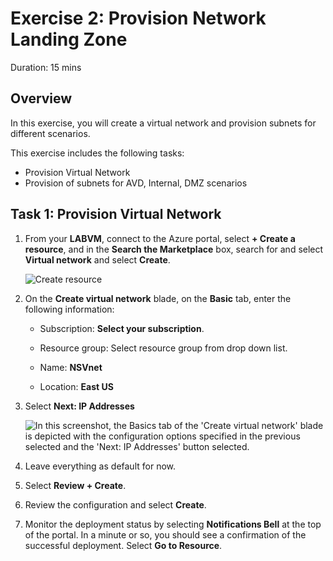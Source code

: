 
# Exercise 2: Provision Network Landing Zone

Duration: 15 mins

## Overview

In this exercise, you will create a virtual network and provision subnets for different scenarios.

This exercise includes the following tasks:

* Provision Virtual Network 
* Provision of subnets for AVD, Internal, DMZ scenarios


## Task 1: Provision Virtual Network 

1.  From your **LABVM**, connect to the Azure portal, select **+ Create a resource**, and in the **Search the Marketplace** box, search for and select **Virtual network** and select **Create**.

     ![Create resource](https://github.com/Divyasri199/AIW-Azure-Network-Solutions/blob/prod/media/createRS.png?raw=true)
     
2. On the **Create virtual network** blade, on the **Basic** tab, enter the following information:

    -  Subscription: **Select your subscription**.
  
    -  Resource group: Select resource group from drop down list.

    -  Name: **NSVnet**

    -  Location: **East US**

3.  Select **Next: IP Addresses**

     ![In this screenshot, the Basics tab of the 'Create virtual network' blade is depicted with the configuration options specified in the previous selected and the 'Next: IP Addresses' button selected.]("https://github.com/Divyasri199/AIW-Azure-Network-Solutions/blob/prod/media/VN2.png?raw=true")
    
4.  Leave everything as default for now.

5.  Select **Review + Create**.

6.  Review the configuration and select **Create**.

7.  Monitor the deployment status by selecting **Notifications Bell** at the top of the portal. In a minute or so, you should see a confirmation of the successful deployment. Select **Go to Resource**.
